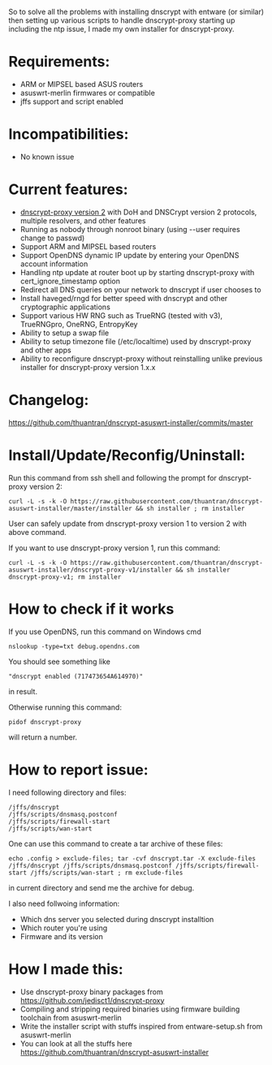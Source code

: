 So to solve all the problems with installing dnscrypt with entware (or similar) then setting up various scripts to handle dnscrypt-proxy starting up including the ntp issue, I made my own installer for dnscrypt-proxy.

# Requirements:
- ARM or MIPSEL based ASUS routers
- asuswrt-merlin firmwares or compatible
- jffs support and script enabled

# Incompatibilities:
- No known issue

# Current features:
- [dnscrypt-proxy version 2](https://github.com/jedisct1/dnscrypt-proxy) with DoH and DNSCrypt version 2 protocols, multiple resolvers, and other features
- Running as nobody through nonroot binary (using --user requires change to passwd)
- Support ARM and MIPSEL based routers
- Support OpenDNS dynamic IP update by entering your OpenDNS account information
- Handling ntp update at router boot up by starting dnscrypt-proxy with cert_ignore_timestamp option
- Redirect all DNS queries on your network to dnscrypt if user chooses to
- Install haveged/rngd for better speed with dnscrypt and other cryptographic applications
- Support various HW RNG such as TrueRNG (tested with v3), TrueRNGpro, OneRNG, EntropyKey
- Ability to setup a swap file
- Ability to setup timezone file (/etc/localtime) used by dnscrypt-proxy and other apps
- Ability to reconfigure dnscrypt-proxy without reinstalling unlike previous installer for dnscrypt-proxy version 1.x.x

# Changelog:
https://github.com/thuantran/dnscrypt-asuswrt-installer/commits/master

# Install/Update/Reconfig/Uninstall:
Run this command from ssh shell and following the prompt for dnscrypt-proxy version 2:
```
curl -L -s -k -O https://raw.githubusercontent.com/thuantran/dnscrypt-asuswrt-installer/master/installer && sh installer ; rm installer
```
User can safely update from dnscrypt-proxy version 1 to version 2 with above command.

If you want to use dnscrypt-proxy version 1, run this command:
```
curl -L -s -k -O https://raw.githubusercontent.com/thuantran/dnscrypt-asuswrt-installer/dnscrypt-proxy-v1/installer && sh installer dnscrypt-proxy-v1; rm installer
```

# How to check if it works
If you use OpenDNS, run this command on Windows cmd
```
nslookup -type=txt debug.opendns.com
```
You should see something like
```
"dnscrypt enabled (717473654A614970)"
```
in result.

Otherwise running this command:
```
pidof dnscrypt-proxy
```
will return a number.

# How to report issue:
I need following directory and files:
```
/jffs/dnscrypt
/jffs/scripts/dnsmasq.postconf
/jffs/scripts/firewall-start
/jffs/scripts/wan-start
```
One can use this command to create a tar archive of these files:
```
echo .config > exclude-files; tar -cvf dnscrypt.tar -X exclude-files /jffs/dnscrypt /jffs/scripts/dnsmasq.postconf /jffs/scripts/firewall-start /jffs/scripts/wan-start ; rm exclude-files
```
in current directory and send me the archive for debug.

I also need follwoing information:
- Which dns server you selected during dnscrypt installtion
- Which router you're using
- Firmware and its version

# How I made this:
- Use dnscrypt-proxy binary packages from https://github.com/jedisct1/dnscrypt-proxy
- Compiling and stripping required binaries using firmware building toolchain from asuswrt-merlin
- Write the installer script with stuffs inspired from entware-setup.sh from asuswrt-merlin
- You can look at all the stuffs here https://github.com/thuantran/dnscrypt-asuswrt-installer
